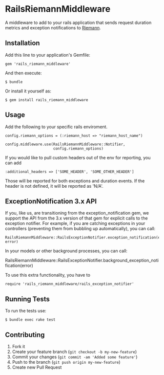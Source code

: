 # RailsRiemannMiddleware

A middleware to add to your rails application that sends request
duration metrics and exception notifications to
[Riemann](http://riemann.io/).

## Installation

Add this line to your application's Gemfile:

    gem 'rails_riemann_middleware'

And then execute:

    $ bundle

Or install it yourself as:

    $ gem install rails_riemann_middleware

## Usage

Add the following to your specific rails enviroment.

    config.riemann_options = (:riemann_host => "riemann_host_name")

    config.middleware.use(RailsRiemannMiddleware::Notifier, 
                          config.riemann_options)

If you would like to pull custom headers out of the env for reporting, 
you can add 

    :additional_headers => ['SOME_HEADER', 'SOME_OTHER_HEADER']

Those will be reported for both exceptions and duration events. If the
header is not defined, it will be reported as 'N/A'.

## ExceptionNotification 3.x API

If you, like us, are transitioning from the exception\_notification gem,
we support the API from the 3.x version of that gem for explicit calls
to the exception notifier. For example, if you are catching exceptions in
your controllers (preventing them from bubbling up automatically), you can
call:

    RailsRiemannMiddleware::RailsExceptionNotifier.exception_notification(env, error)

In your models or other background processes, you can call:

   RailsRiemannMiddleware::RailsExceptionNotifier.background_exception_notification(error) 

To use this extra functionality, you have to

    require 'rails_riemann_middleware/rails_exception_notifier'

## Running Tests

To run the tests use:

    $ bundle exec rake test

## Contributing

1. Fork it
2. Create your feature branch (`git checkout -b my-new-feature`)
3. Commit your changes (`git commit -am 'Added some feature'`)
4. Push to the branch (`git push origin my-new-feature`)
5. Create new Pull Request
